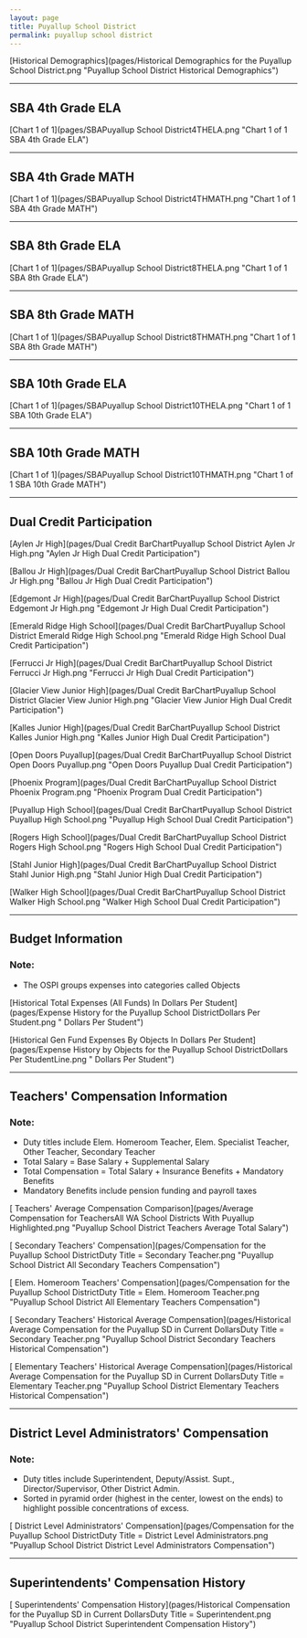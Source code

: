 ```yaml
---
layout: page
title: Puyallup School District
permalink: puyallup school district
---
```



[Historical Demographics](pages/Historical Demographics for the Puyallup School District.png "Puyallup School District Historical Demographics")

___

## SBA 4th Grade ELA

[Chart 1 of 1](pages/SBAPuyallup School District4THELA.png "Chart 1 of 1 SBA 4th Grade ELA")


___

## SBA 4th Grade MATH

[Chart 1 of 1](pages/SBAPuyallup School District4THMATH.png "Chart 1 of 1 SBA 4th Grade MATH")


___

## SBA 8th Grade ELA

[Chart 1 of 1](pages/SBAPuyallup School District8THELA.png "Chart 1 of 1 SBA 8th Grade ELA")


___

## SBA 8th Grade MATH

[Chart 1 of 1](pages/SBAPuyallup School District8THMATH.png "Chart 1 of 1 SBA 8th Grade MATH")


___

## SBA 10th Grade ELA

[Chart 1 of 1](pages/SBAPuyallup School District10THELA.png "Chart 1 of 1 SBA 10th Grade ELA")


___

## SBA 10th Grade MATH

[Chart 1 of 1](pages/SBAPuyallup School District10THMATH.png "Chart 1 of 1 SBA 10th Grade MATH")


___

## Dual Credit Participation

[Aylen Jr High](pages/Dual Credit BarChartPuyallup School District Aylen Jr High.png "Aylen Jr High Dual Credit Participation")

[Ballou Jr High](pages/Dual Credit BarChartPuyallup School District Ballou Jr High.png "Ballou Jr High Dual Credit Participation")

[Edgemont Jr High](pages/Dual Credit BarChartPuyallup School District Edgemont Jr High.png "Edgemont Jr High Dual Credit Participation")

[Emerald Ridge High School](pages/Dual Credit BarChartPuyallup School District Emerald Ridge High School.png "Emerald Ridge High School Dual Credit Participation")

[Ferrucci Jr High](pages/Dual Credit BarChartPuyallup School District Ferrucci Jr High.png "Ferrucci Jr High Dual Credit Participation")

[Glacier View Junior High](pages/Dual Credit BarChartPuyallup School District Glacier View Junior High.png "Glacier View Junior High Dual Credit Participation")

[Kalles Junior High](pages/Dual Credit BarChartPuyallup School District Kalles Junior High.png "Kalles Junior High Dual Credit Participation")

[Open Doors Puyallup](pages/Dual Credit BarChartPuyallup School District Open Doors Puyallup.png "Open Doors Puyallup Dual Credit Participation")

[Phoenix Program](pages/Dual Credit BarChartPuyallup School District Phoenix Program.png "Phoenix Program Dual Credit Participation")

[Puyallup High School](pages/Dual Credit BarChartPuyallup School District Puyallup High School.png "Puyallup High School Dual Credit Participation")

[Rogers High School](pages/Dual Credit BarChartPuyallup School District Rogers High School.png "Rogers High School Dual Credit Participation")

[Stahl Junior High](pages/Dual Credit BarChartPuyallup School District Stahl Junior High.png "Stahl Junior High Dual Credit Participation")

[Walker High School](pages/Dual Credit BarChartPuyallup School District Walker High School.png "Walker High School Dual Credit Participation")


___

## Budget Information
### Note:
- The OSPI groups expenses into categories called Objects

[Historical Total Expenses (All Funds) In Dollars Per Student](pages/Expense History for the Puyallup School DistrictDollars Per Student.png " Dollars Per Student")

[Historical Gen Fund Expenses By Objects In Dollars Per Student](pages/Expense History by Objects for the Puyallup School DistrictDollars Per StudentLine.png " Dollars Per Student")


___

## Teachers' Compensation Information
### Note:
- Duty titles include Elem. Homeroom Teacher, Elem. Specialist Teacher, Other Teacher, Secondary Teacher
- Total Salary = Base Salary + Supplemental Salary
- Total Compensation = Total Salary + Insurance Benefits + Mandatory Benefits
- Mandatory Benefits include pension funding and payroll taxes

[ Teachers' Average Compensation Comparison](pages/Average Compensation for TeachersAll WA School Districts With Puyallup Highlighted.png "Puyallup School District Teachers Average Total Salary")

[ Secondary Teachers' Compensation](pages/Compensation for the Puyallup School DistrictDuty Title = Secondary Teacher.png "Puyallup School District All Secondary Teachers Compensation")

[ Elem. Homeroom Teachers' Compensation](pages/Compensation for the Puyallup School DistrictDuty Title = Elem. Homeroom Teacher.png "Puyallup School District All Elementary Teachers Compensation")

[ Secondary Teachers' Historical Average Compensation](pages/Historical Average Compensation for the Puyallup SD in Current DollarsDuty Title = Secondary Teacher.png "Puyallup School District Secondary Teachers Historical Compensation")

[ Elementary Teachers' Historical Average Compensation](pages/Historical Average Compensation for the Puyallup SD in Current DollarsDuty Title = Elementary Teacher.png "Puyallup School District Elementary Teachers Historical Compensation")


___

## District Level Administrators' Compensation

### Note:
- Duty titles include Superintendent, Deputy/Assist. Supt., Director/Supervisor, Other District Admin.
- Sorted in pyramid order (highest in the center, lowest on the ends) to highlight possible concentrations of excess.

[ District Level Administrators' Compensation](pages/Compensation for the Puyallup School DistrictDuty Title = District Level Administrators.png "Puyallup School District District Level Administrators Compensation")


___

## Superintendents' Compensation History

[ Superintendents' Compensation History](pages/Historical Compensation for the Puyallup SD in Current DollarsDuty Title = Superintendent.png "Puyallup School District Superintendent Compensation History")

